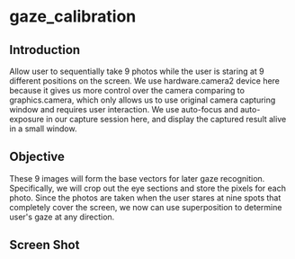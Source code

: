 # gaze_calibration

## Introduction
Allow user to sequentially take 9 photos while the user is staring at 9 different positions on the screen. We use hardware.camera2 device here because it gives us 
more control over the camera comparing to graphics.camera, which only allows us to use original camera capturing window and requires user interaction.
We use auto-focus and auto-exposure in our capture session here, and display the captured result alive in a small window.  

## Objective
These 9 images will form the base vectors for later gaze recognition. Specifically, we will crop out the eye sections and store the pixels for each photo.
Since the photos are taken when the user stares at nine spots that completely cover the screen, we now can use superposition to determine user's gaze at any direction.

## Screen Shot